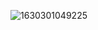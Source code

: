 ![1630301049225](https://user-images.githubusercontent.com/70565774/131289522-79a9c24b-943a-4c25-b8cf-71b61dd5bc6e.jpg)

